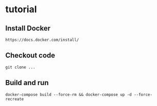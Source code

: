 # tutorial
## Install Docker
```https://docs.docker.com/install/```

## Checkout code
```git clone ... ```

## Build and run
```docker-compose build --force-rm && docker-compose up -d --force-recreate```